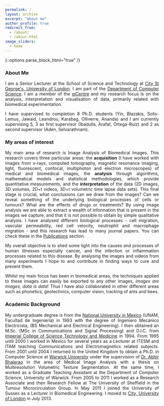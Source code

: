 ```yaml
---
permalink: /
layout: archive
excerpt: "About me"
author_profile: true
redirect_from:
  - /about/
  - /about.html
image_sliders:
  - home
---
```


{::options parse_block_html="true" /}



<body align="justify">

### About Me


I am a Senior Lecturer at the School of Science and Technology at [City St George's, University of London](https://www.city.ac.uk/). I am part of the [Department of Computer Science](https://www.city.ac.uk/about/schools/mathematics-computer-science-engineering/computer-science). I am a member of the [giCentre](https://www.gicentre.net/) and my research focus is on the analysis, interpretation and visualisation of data, primarily related with biomedical experimentation.

I have supervised to completion 8 Ph.D. students (Yin, Blazakis, Solis-Lemus, Jawaid, Leandrou, Karabag, Olliverre, Ananda) and I am currently supervising 5, 3 as first supervisor (Ibadulla, Arafat, Ortega-Ruiz) and 2 as second supervisor (Aden, Selvarathnam).



### My areas of interest

My main area of research is Image Analysis of Biomedical Images. This research covers three particular areas: the **acquisition** (I have worked with images from x-rays, computed tomography, magnetic resonance imaging, light, fluorescent, confocal, multiphoton and electron microscopes) of medical and biomedical images, the **analysis** through algorithms, mathematical models and statistical methodologies, which provide quantitative measurements, and the **interpretation** of the data (2D images, 3D volumes, 2D+t videos, 3D+t volumetric time lapse data sets). This final stage is crucial, what conclusions can we draw from the images? Can we reveal something of the underlying biological processes of cells or tumours? What are the effects of drugs or treatments? By using image analysis we are able to extract a wealth of information that is present in the images we capture, and that it is not possible to obtain by simple qualitative analysis. I have analysed different biological processes - cell migration, vascular permeability, red cell velocity, neutrophil and macrophage migration - and this research has lead to many journal papers. You can check these in the [Publications](https://reyesaldasoro.github.io/publications/) section.

My overall objective is to shed some light into the causes and processes of human illnesses especially cancer, and the infection or inflammation processes related to this disease. By analysing the images and videos from many experiments I hope to and contribute in finding ways to cure and prevent them.

Whilst my main focus has been in biomedical areas, the techniques applied to these images can easily be exported to any other images, *images are images, data is data*! Thus I have also collaborated in other different areas such as phonetics, geotechnics, computer vision, tracking of ants and bees.

### Academic Background

My undergraduate degree is from the  [National University in Mexico](http://www.unam.mx/) (UNAM, Facultad de Ingeniería) in 1993 with the degree of Ingeniero Mecánico Electricista, (BS Mechanical and Electrical Engineering). I then obtained an M.Sc. (MSc in Communications and Signal Processing) and D.I.C. from [Imperial College of Science Technology and Medicine](http://www.ic.ac.uk) in 1994. From 1995 until 2000 I worked in Mexico for several years as a Lecturer at ITESM and ITAM  teaching Communications and Electromagnetics related subjects.  From 2001 until 2004 I returned to the United Kingdom to obtain a Ph.D. in Computer Science at [Warwick University](Http://www.dcs.warwick.ac.uk) under the supervision of [Dr. Abhir Bhalerao](https://warwick.ac.uk/fac/sci/dcs/people/Abhir_Bhalerao) in the area of Medical Image Analysis with a thesis on Multiresolution Volumetric Texture Segmentation. At the same time, I worked as a Graduate Teaching Assistant at the Department of Computer Science,  University of Warwick. From 2005 to 2011 I worked as a Research Associate and then Research Fellow at The University of Sheffield in the Tumour Microcirculation Group. In May 2011 I joined the University of Sussex as a Lecturer in Biomedical Engineering. I moved to [City, University of London](http://www.city.ac.uk) in July 2013.
